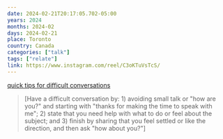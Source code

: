 ```yaml
---
date: 2024-02-21T20:17:05.702-05:00
years: 2024
months: 2024-02
days: 2024-02-21
place: Toronto
country: Canada
categories: ["talk"]
tags: ["relate"]
link: https://www.instagram.com/reel/C3oKTuVsTcS/
---
```

[quick tips for difficult conversations](https://www.instagram.com/reel/C3oKTuVsTcS/)

> [Have a difficult conversation by: 1) avoiding small talk or "how are you?" and starting with "thanks for making the time to speak with me"; 2) state that you need help with what to do or feel about the subject; and 3) finish by sharing that you feel settled or like the direction, and then ask "how about you?"]
